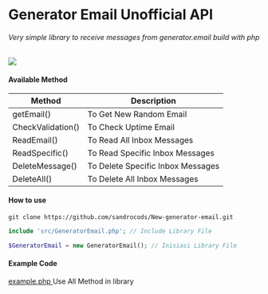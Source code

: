 # Generator Email Unofficial API
###### Very simple library to receive messages from generator.email build with php
![](https://i.ibb.co/W28CyS9/ezgif-com-gif-maker.gif)

#### Available Method
| Method  | Description  |
| ------------ | ------------ |
| getEmail()  | To Get New Random Email  |
| CheckValidation()  | To Check Uptime Email  |
| ReadEmail()  | To Read All Inbox Messages  |
| ReadSpecific()  | To Read Specific Inbox Messages  |
| DeleteMessage()  | To Delete Specific Inbox Messages  |
| DeleteAll()  | To Delete All Inbox Messages  |

#### How to use
`git clone https://github.com/sandrocods/New-generator-email.git`
```php
include 'src/GeneratorEmail.php'; // Include Library File

$GeneratorEmail = new GeneratorEmail(); // Inisiasi Library File
```
#### Example Code
[ example.php ](https://github.com/sandrocods/New-generator-email/blob/main/example.php "Example Code ") Use All Method in library
